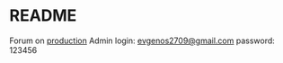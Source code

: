 # README

Forum on [production](https://forumbyevgenos.herokuapp.com/)
Admin login: evgenos2709@gmail.com password: 123456